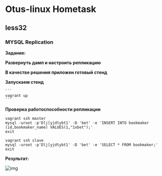 # Otus-linux Hometask
## less32
### MYSQL Replication

__Задание:__

__Развернуть дамп и настроить репликацию__

__В качестве решения приложен готовый стенд__

__Запускаем стенд__

    ```
    vagrant up
    ```

__Проверка работоспособности репликации__
```
vagrant ssh master
mysql -uroot -p'Dlj[yjdtybt1' -D 'bet' -e 'INSERT INTO bookmaker (id,bookmaker_name) VALUES(1,"1xbet");'
exit

vagrant ssh slave
mysql -uroot -p'Dlj[yjdtybt1' -D 'bet' -e 'SELECT * FROM bookmaker;'
exit
```

__Результат:__

![img](https://github.com/kakunindima/otus_linux/blob/master/less32/mysql.png)